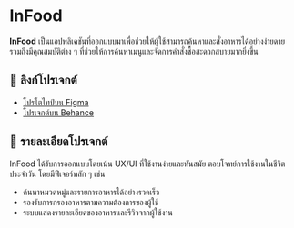 # InFood

**InFood** เป็นแอปพลิเคชันที่ออกแบบมาเพื่อช่วยให้ผู้ใช้สามารถค้นหาและสั่งอาหารได้อย่างง่ายดาย รวมถึงมีคุณสมบัติต่าง ๆ ที่ช่วยให้การค้นหาเมนูและจัดการคำสั่งซื้อสะดวกสบายมากยิ่งขึ้น

## 🔗 ลิงก์โปรเจกต์
- [โปรโตไทป์บน Figma](https://www.figma.com/proto/wXTgp6dcwSWQKM2HnUXhou/InFood?node-id=0-1&t=YB1Xv4BRyRRKBggB-1)
- [โปรเจกต์บน Behance](https://www.behance.net/gallery/211777759/InFood)

## 📖 รายละเอียดโปรเจกต์

InFood ได้รับการออกแบบโดยเน้น UX/UI ที่ใช้งานง่ายและทันสมัย ตอบโจทย์การใช้งานในชีวิตประจำวัน โดยมีฟีเจอร์หลัก ๆ เช่น
- ค้นหาหมวดหมู่และรายการอาหารได้อย่างรวดเร็ว
- รองรับการกรองอาหารตามความต้องการของผู้ใช้
- ระบบแสดงรายละเอียดของอาหารและรีวิวจากผู้ใช้งาน
